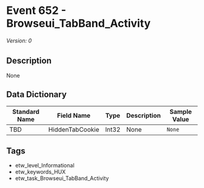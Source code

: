 # Event 652 - Browseui_TabBand_Activity
###### Version: 0

## Description
None

## Data Dictionary
|Standard Name|Field Name|Type|Description|Sample Value|
|---|---|---|---|---|
|TBD|HiddenTabCookie|Int32|None|`None`|

## Tags
* etw_level_Informational
* etw_keywords_HUX
* etw_task_Browseui_TabBand_Activity